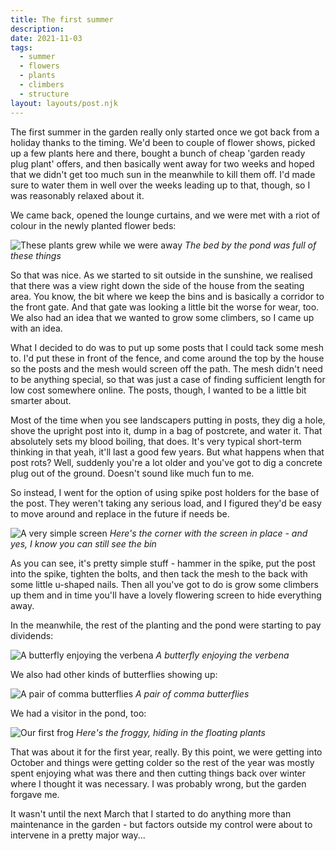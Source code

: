 ```yaml
---
title: The first summer
description: 
date: 2021-11-03
tags:
  - summer
  - flowers
  - plants
  - climbers
  - structure
layout: layouts/post.njk
---
```


The first summer in the garden really only started once we got back from a holiday thanks to the timing. We'd been to couple of flower shows, picked up a few plants here and there, bought a bunch of cheap 'garden ready plug plant' offers, and then basically went away for two weeks and hoped that we didn't get too much sun in the meanwhile to kill them off.  I'd made sure to water them in well over the weeks leading up to that, though, so I was reasonably relaxed about it.

<!--more-->

We came back, opened the lounge curtains, and we were met with a riot of colour in the newly planted flower beds:

![These plants grew while we were away](/img/posts/colour-riot.jpg)
*The bed by the pond was full of these things*

So that was nice. As we started to sit outside in the sunshine, we realised that there was a view right down the side of the house from the seating area. You know, the bit where we keep the bins and is basically a corridor to the front gate.  And that gate was looking a little bit the worse for wear, too. We also had an idea that we wanted to grow some climbers, so I came up with an idea.

What I decided to do was to put up some posts that I could tack some mesh to. I'd put these in front of the fence, and come around the top by the house so the posts and the mesh would screen off the path. The mesh didn't need to be anything special, so that was just a case of finding sufficient length for low cost somewhere online. The posts, though, I wanted to be a little bit smarter about.

Most of the time when you see landscapers putting in posts, they dig a hole, shove the upright post into it, dump in a bag of postcrete, and water it.  That absolutely sets my blood boiling, that does. It's very typical short-term thinking in that yeah, it'll last a good few years. But what happens when that post rots?  Well, suddenly you're a lot older and you've got to dig a concrete plug out of the ground. Doesn't sound like much fun to me.

So instead, I went for the option of using spike post holders for the base of the post. They weren't taking any serious load, and I figured they'd be easy to move around and replace in the future if needs be.

![A very simple screen](/img/posts/simple-screen.jpg)
*Here's the corner with the screen in place - and yes, I know you can still see the bin*

As you can see, it's pretty simple stuff - hammer in the spike, put the post into the spike, tighten the bolts, and then tack the mesh to the back with some little u-shaped nails.  Then all you've got to do is grow some climbers up them and in time you'll have a lovely flowering screen to hide everything away.

In the meanwhile, the rest of the planting and the pond were starting to pay dividends:

![A butterfly enjoying the verbena](/img/posts/butterfly2-092019.jpg)
*A butterfly enjoying the verbena*

We also had other kinds of butterflies showing up:

![A pair of comma butterflies](/img/posts/butterfly1-092019.jpg)
*A pair of comma butterflies*

We had a visitor in the pond, too:

![Our first frog](/img/posts/first-frog.jpg)
*Here's the froggy, hiding in the floating plants*

That was about it for the first year, really. By this point, we were getting into October and things were getting colder so the rest of the year was mostly spent enjoying what was there and then cutting things back over winter where I thought it was necessary. I was probably wrong, but the garden forgave me.

It wasn't until the next March that I started to do anything more than maintenance in the garden - but factors outside my control were about to intervene in a pretty major way...